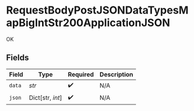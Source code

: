 # RequestBodyPostJSONDataTypesMapBigIntStr200ApplicationJSON

OK


## Fields

| Field              | Type               | Required           | Description        |
| ------------------ | ------------------ | ------------------ | ------------------ |
| `data`             | *str*              | :heavy_check_mark: | N/A                |
| `json`             | Dict[str, *int*]   | :heavy_check_mark: | N/A                |